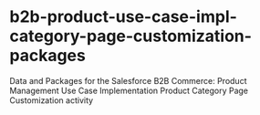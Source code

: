 # b2b-product-use-case-impl-category-page-customization-packages
Data and Packages for the Salesforce B2B Commerce: Product Management Use Case Implementation Product Category Page Customization activity
